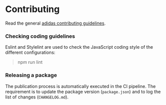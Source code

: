# Contributing

Read the general [adidas contributing guidelines](https://github.com/adidas/adidas-contribution-guidelines/wiki/Contributing).

### Checking coding guidelines

Eslint and Stylelint are used to check the JavaScript coding style of the different configurations:

> npm run lint

### Releasing a package

The publication process is automatically executed in the CI pipeline. The requirement is to update the package version (`package.json`) and to log the list of changes (`CHANGELOG.md`).
